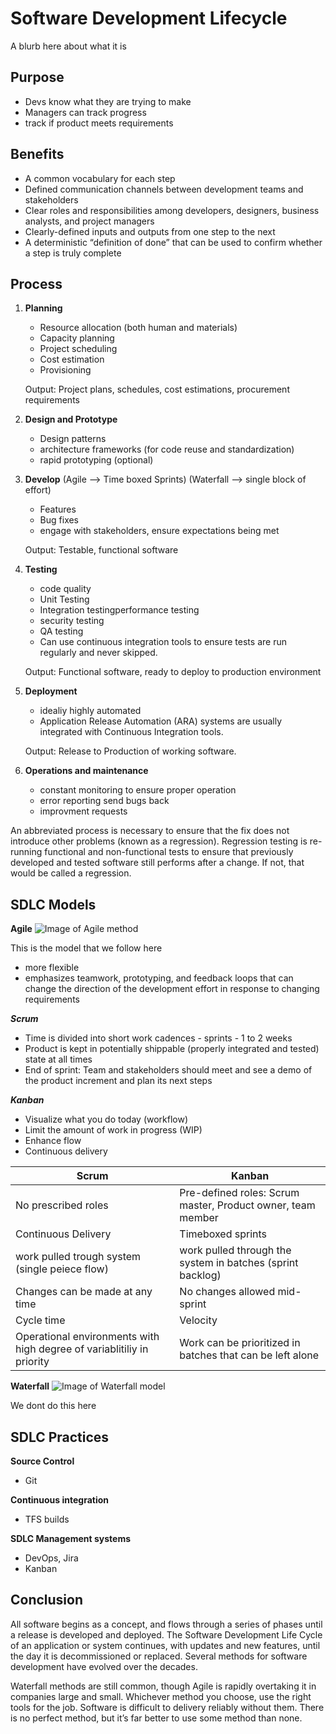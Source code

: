 # Software Development Lifecycle

A blurb here about what it is

## Purpose  

- Devs know what they are trying to make
- Managers can track progress
- track if product meets requirements

## Benefits 

- A common vocabulary for each step
- Defined communication channels between development teams and stakeholders
- Clear roles and responsibilities among developers, designers, business analysts, and project managers
- Clearly-defined inputs and outputs from one step to the next
- A deterministic “definition of done” that can be used to confirm whether a step is truly complete

 ## Process 
 
1. **Planning**
    - Resource allocation (both human and materials)
    - Capacity planning
    - Project scheduling
    - Cost estimation
    - Provisioning

    Output: Project plans, schedules, cost estimations, procurement requirements 
    
2. **Design and Prototype**
    - Design patterns
    - architecture frameworks (for code reuse and standardization)
    - rapid prototyping (optional)

3. **Develop**
     (Agile --> Time boxed Sprints)  (Waterfall --> single block of effort)
    - Features
    - Bug fixes
    - engage with stakeholders, ensure expectations being met

     Output: Testable, functional software
    
4. **Testing**
    - code quality
    - Unit Testing
    - Integration testingperformance testing
    - security testing
    - QA testing
    - Can use continuous integration tools to ensure tests are run regularly and never skipped.

     Output: Functional software, ready to deploy to production environment

5. **Deployment**
    - idealiy highly automated
    - Application Release Automation (ARA) systems are usually integrated with Continuous Integration tools. 
    
     Output: Release to Production of working software.

6. **Operations and maintenance**
     - constant monitoring to ensure proper operation
     - error reporting send bugs back
     - improvment requests 

An abbreviated process is necessary to ensure that the fix does not introduce other problems (known as a regression). Regression testing is re-running functional and non-functional tests to ensure that previously developed and tested software still performs after a change. If not, that would be called a regression.
    
## SDLC Models
**Agile**
![Image of Agile method](https://www.google.com/url?sa=i&source=images&cd=&ved=2ahUKEwil0uaiw57jAhVojVQKHQx3Bo8QjRx6BAgBEAU&url=https%3A%2F%2Fwww.kisspng.com%2Fpng-web-development-systems-development-life-cycle-sof-5939195%2F&psig=AOvVaw27SdTA0lOSOWf92J3_FW_E&ust=1562441756148804)

This is the model that we follow here
- more flexible
- emphasizes teamwork, prototyping, and feedback loops that can change the direction of the development effort in response to changing requirements

***Scrum***
- Time is divided into short work cadences - sprints - 1 to 2 weeks
- Product is kept in potentially shippable (properly integrated and tested) state at all times
- End of sprint: Team and stakeholders should meet and see a demo of the product increment and plan its next steps

***Kanban***
- Visualize what you do today (workflow)
- Limit the amount of work in progress (WIP)
- Enhance flow
- Continuous delivery

| Scrum | Kanban |
|---------|-------------------------------------------------------------------------|
| No prescribed roles | Pre-defined roles: Scrum master, Product owner, team member |
| Continuous Delivery | Timeboxed sprints |
| work pulled trough system (single peiece flow) | work pulled through the system in batches (sprint backlog) |
| Changes can be made at any time | No changes allowed mid-sprint |
| Cycle time | Velocity |
| Operational environments with high degree of variablitiliy in priority | Work can be prioritized in batches that can be left alone |


**Waterfall**
![Image of Waterfall model](https://upload.wikimedia.org/wikipedia/commons/thumb/e/e2/Waterfall_model.svg/1200px-Waterfall_model.svg.png)

We dont do this here

## SDLC Practices

**Source Control**
 - Git
 
**Continuous integration**
 - TFS builds
 
**SDLC Management systems**
 - DevOps, Jira
 - Kanban
 
## Conclusion
All software begins as a concept, and flows through a series of phases until a release is developed and deployed. The Software Development Life Cycle of an application or system continues, with updates and new features, until the day it is decommissioned or replaced. Several methods for software development have evolved over the decades.

Waterfall methods are still common, though Agile is rapidly overtaking it in companies large and small. Whichever method you choose, use the right tools for the job. Software is difficult to delivery reliably without them. There is no perfect method, but it’s far better to use some method than none.
    


